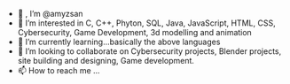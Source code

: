 - 👋 <hello>, I’m @amyzsan
- 👀 I’m interested in C, C++, Phyton, SQL, Java, JavaScript, HTML, CSS, Cybersecurity, Game Development, 3d modelling and animation
- 🌱 I’m currently learning...basically the above languages
- 💞️ I’m looking to collaborate on Cybersecurity projects, Blender projects, site building and designing, Game development.
- 📫 How to reach me ...

<!---
amyzsan/amyzsan is a ✨ special ✨ repository because its `README.md` (this file) appears on your GitHub profile.
You can click the Preview link to take a look at your changes.
--->
